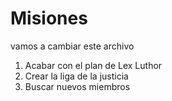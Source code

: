 # Misiones
vamos a cambiar este archivo
1. Acabar con el plan de Lex Luthor
2. Crear la liga de la justicia
3. Buscar nuevos miembros
